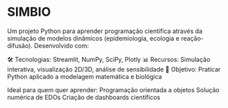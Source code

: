 # SIMBIO
Um projeto Python para aprender programação científica através da simulação de modelos dinâmicos (epidemiologia, ecologia e reação-difusão). Desenvolvido com:

🛠️ Tecnologias: Streamlit, NumPy, SciPy, Plotly
📊 Recursos: Simulação interativa, visualização 2D/3D, análise de sensibilidade
🎯 Objetivo: Praticar Python aplicado a modelagem matemática e biológica

Ideal para quem quer aprender:
    Programação orientada a objetos
    Solução numérica de EDOs
    Criação de dashboards científicos
